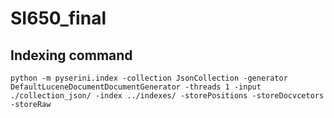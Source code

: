 # SI650_final

## Indexing command
`python -m pyserini.index -collection JsonCollection -generator DefaultLuceneDocumentDocumentGenerator -threads 1 -input ./collection_json/ -index ../indexes/ -storePositions -storeDocvcetors -storeRaw`
